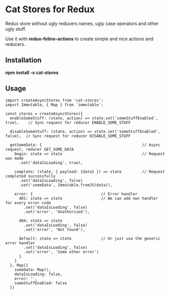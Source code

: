 # Cat Stores for Redux

Redux store without ugly reducers names, ugly case operators and other ugly stuff.

Use it with __redux-feline-actions__ to create simple and nice actions and reducers.


## Installation

__npm install -s cat-stores__

## Usage

```
import createAsyncStores from 'cat-stores';
import Immutable, { Map } from 'immutable';

const stores = createAsyncStores({ 
  enableSomeStuff: (state, action) => state.set('someStuffEnabled', true),    // Sync request for reducer ENABLE_SOME_STUFF

  disableSomeStuff: (state, action) => state.set('someStuffEnabled', false),  // Sync request for reducer DISABLE_SOME_STUFF

  getSomeData: {                                            // Async request, reducer GET_SOME_DATA
    begin: state => state                                   // Request was made
      .set('dataIsLoading', true),

    complete: (state, { payload: {data} }) => state         // Request completed successfully
      .set('dataIsLoading', false)
      .set('someData', Immutable.fromJS(data)),

    error: {                              // Error handler
      401: state => state                 // We can add own handler for every error code
        .set('dataIsLoading', false)
        .set('error', 'Unathorized'),

      404: state => state
        .set('dataIsLoading', false)
        .set('error', 'Not found'),

      default: state => state             // Or just use the generic error handler
        .set('dataIsLoading', false)
        .set('error', 'Some other error')
      }
    }
  }, Map({
    someData: Map(),
    dataIsLoading: false,
    error: '',
    someStuffEnabled: false
  })

```